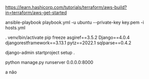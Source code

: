 https://learn.hashicorp.com/tutorials/terraform/aws-build?in=terraform/aws-get-started



ansible-playbook playbook.yml -u ubuntu --private-key key.pem -i hosts.yml



. venv/bin/activate
 pip freeze
asgiref==3.5.2
Django==4.0.4
djangorestframework==3.13.1
pytz==2022.1
sqlparse==0.4.2



django-admin startproject setup .

python manage.py runserver 0.0.0.0:8000



a não